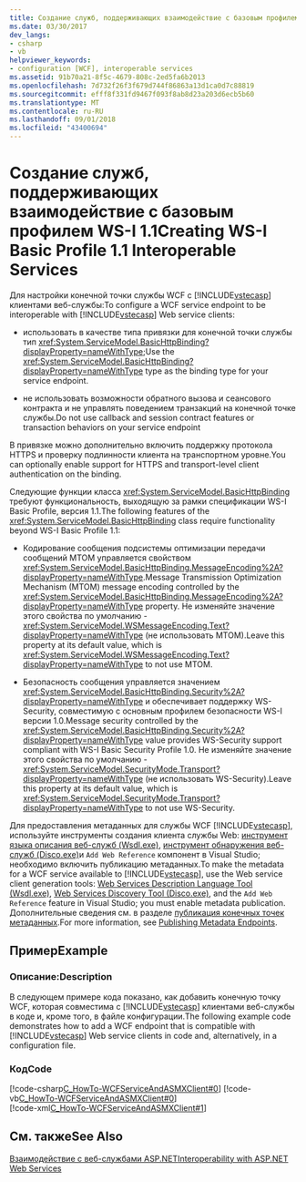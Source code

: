 ```yaml
---
title: Создание служб, поддерживающих взаимодействие с базовым профилем WS-I 1.1
ms.date: 03/30/2017
dev_langs:
- csharp
- vb
helpviewer_keywords:
- configuration [WCF], interoperable services
ms.assetid: 91b70a21-8f5c-4679-808c-2ed5fa6b2013
ms.openlocfilehash: 7d732f26f3f679d744f86863a13d1ca0d7c88819
ms.sourcegitcommit: efff8f331fd9467f093f8ab8d23a203d6ecb5b60
ms.translationtype: MT
ms.contentlocale: ru-RU
ms.lasthandoff: 09/01/2018
ms.locfileid: "43400694"
---
```

# <a name="creating-ws-i-basic-profile-11-interoperable-services"></a><span data-ttu-id="40db5-102">Создание служб, поддерживающих взаимодействие с базовым профилем WS-I 1.1</span><span class="sxs-lookup"><span data-stu-id="40db5-102">Creating WS-I Basic Profile 1.1 Interoperable Services</span></span>
<span data-ttu-id="40db5-103">Для настройки конечной точки службы WCF с [!INCLUDE[vstecasp](../../../includes/vstecasp-md.md)] клиентами веб-службы:</span><span class="sxs-lookup"><span data-stu-id="40db5-103">To configure a WCF service endpoint to be interoperable with [!INCLUDE[vstecasp](../../../includes/vstecasp-md.md)] Web service clients:</span></span>  
  
-   <span data-ttu-id="40db5-104">использовать в качестве типа привязки для конечной точки службы тип <xref:System.ServiceModel.BasicHttpBinding?displayProperty=nameWithType>;</span><span class="sxs-lookup"><span data-stu-id="40db5-104">Use the <xref:System.ServiceModel.BasicHttpBinding?displayProperty=nameWithType> type as the binding type for your service endpoint.</span></span>  
  
-   <span data-ttu-id="40db5-105">не использовать возможности обратного вызова и сеансового контракта и не управлять поведением транзакций на конечной точке службы.</span><span class="sxs-lookup"><span data-stu-id="40db5-105">Do not use callback and session contract features or transaction behaviors on your service endpoint</span></span>  
  
 <span data-ttu-id="40db5-106">В привязке можно дополнительно включить поддержку протокола HTTPS и проверку подлинности клиента на транспортном уровне.</span><span class="sxs-lookup"><span data-stu-id="40db5-106">You can optionally enable support for HTTPS and transport-level client authentication on the binding.</span></span>  
  
 <span data-ttu-id="40db5-107">Следующие функции класса <xref:System.ServiceModel.BasicHttpBinding> требуют функциональность, выходящую за рамки спецификации WS-I Basic Profile, версия 1.1.</span><span class="sxs-lookup"><span data-stu-id="40db5-107">The following features of the <xref:System.ServiceModel.BasicHttpBinding> class require functionality beyond WS-I Basic Profile 1.1:</span></span>  
  
-   <span data-ttu-id="40db5-108">Кодирование сообщения подсистемы оптимизации передачи сообщений MTOM управляется свойством <xref:System.ServiceModel.BasicHttpBinding.MessageEncoding%2A?displayProperty=nameWithType>.</span><span class="sxs-lookup"><span data-stu-id="40db5-108">Message Transmission Optimization Mechanism (MTOM) message encoding controlled by the <xref:System.ServiceModel.BasicHttpBinding.MessageEncoding%2A?displayProperty=nameWithType> property.</span></span> <span data-ttu-id="40db5-109">Не изменяйте значение этого свойства по умолчанию - <xref:System.ServiceModel.WSMessageEncoding.Text?displayProperty=nameWithType> (не использовать MTOM).</span><span class="sxs-lookup"><span data-stu-id="40db5-109">Leave  this property at its default value, which is <xref:System.ServiceModel.WSMessageEncoding.Text?displayProperty=nameWithType> to not use MTOM.</span></span>  
  
-   <span data-ttu-id="40db5-110">Безопасность сообщения управляется значением <xref:System.ServiceModel.BasicHttpBinding.Security%2A?displayProperty=nameWithType> и обеспечивает поддержку WS-Security, совместимую с основным профилем безопасности WS-I версии 1.0.</span><span class="sxs-lookup"><span data-stu-id="40db5-110">Message security controlled by the <xref:System.ServiceModel.BasicHttpBinding.Security%2A?displayProperty=nameWithType> value provides WS-Security support compliant with WS-I Basic Security Profile 1.0.</span></span> <span data-ttu-id="40db5-111">Не изменяйте значение этого свойства по умолчанию - <xref:System.ServiceModel.SecurityMode.Transport?displayProperty=nameWithType> (не использовать WS-Security).</span><span class="sxs-lookup"><span data-stu-id="40db5-111">Leave this property at its default value, which is <xref:System.ServiceModel.SecurityMode.Transport?displayProperty=nameWithType> to not use WS-Security.</span></span>  
  
 <span data-ttu-id="40db5-112">Для предоставления метаданных для службы WCF [!INCLUDE[vstecasp](../../../includes/vstecasp-md.md)], используйте инструменты создания клиента службы Web: [инструмент языка описания веб-служб (Wsdl.exe)](https://msdn.microsoft.com/library/b9210348-8bc2-4367-8c91-d1a04b403e88), [инструмент обнаружения веб-служб (Disco.exe)](https://msdn.microsoft.com/library/acd88078-c581-42bc-94ca-6633e2851979)и `Add Web Reference` компонент в Visual Studio; необходимо включить публикацию метаданных.</span><span class="sxs-lookup"><span data-stu-id="40db5-112">To make the metadata for a WCF service available to [!INCLUDE[vstecasp](../../../includes/vstecasp-md.md)], use the Web service client generation tools: [Web Services Description Language Tool (Wsdl.exe)](https://msdn.microsoft.com/library/b9210348-8bc2-4367-8c91-d1a04b403e88), [Web Services Discovery Tool (Disco.exe)](https://msdn.microsoft.com/library/acd88078-c581-42bc-94ca-6633e2851979), and the `Add Web Reference` feature in Visual Studio; you must enable metadata publication.</span></span> <span data-ttu-id="40db5-113">Дополнительные сведения см. в разделе [публикация конечных точек метаданных](../../../docs/framework/wcf/publishing-metadata-endpoints.md).</span><span class="sxs-lookup"><span data-stu-id="40db5-113">For more information, see [Publishing Metadata Endpoints](../../../docs/framework/wcf/publishing-metadata-endpoints.md).</span></span>  
  
## <a name="example"></a><span data-ttu-id="40db5-114">Пример</span><span class="sxs-lookup"><span data-stu-id="40db5-114">Example</span></span>  
  
### <a name="description"></a><span data-ttu-id="40db5-115">Описание:</span><span class="sxs-lookup"><span data-stu-id="40db5-115">Description</span></span>  
 <span data-ttu-id="40db5-116">В следующем примере кода показано, как добавить конечную точку WCF, которая совместима с [!INCLUDE[vstecasp](../../../includes/vstecasp-md.md)] клиентами веб-службы в коде и, кроме того, в файле конфигурации.</span><span class="sxs-lookup"><span data-stu-id="40db5-116">The following example code demonstrates how to add a WCF endpoint that is compatible with [!INCLUDE[vstecasp](../../../includes/vstecasp-md.md)] Web service clients in code and, alternatively, in a configuration file.</span></span>  
  
### <a name="code"></a><span data-ttu-id="40db5-117">Код</span><span class="sxs-lookup"><span data-stu-id="40db5-117">Code</span></span>  
 [!code-csharp[C_HowTo-WCFServiceAndASMXClient#0](../../../samples/snippets/csharp/VS_Snippets_CFX/c_howto-wcfserviceandasmxclient/cs/program.cs#0)]
 [!code-vb[C_HowTo-WCFServiceAndASMXClient#0](../../../samples/snippets/visualbasic/VS_Snippets_CFX/c_howto-wcfserviceandasmxclient/vb/program.vb#0)]  
 [!code-xml[C_HowTo-WCFServiceAndASMXClient#1](../../../samples/snippets/csharp/VS_Snippets_CFX/c_howto-wcfserviceandasmxclient/common/app.config#1)]  
  
## <a name="see-also"></a><span data-ttu-id="40db5-118">См. также</span><span class="sxs-lookup"><span data-stu-id="40db5-118">See Also</span></span>  
 [<span data-ttu-id="40db5-119">Взаимодействие с веб-службами ASP.NET</span><span class="sxs-lookup"><span data-stu-id="40db5-119">Interoperability with ASP.NET Web Services</span></span>](../../../docs/framework/wcf/feature-details/interop-with-aspnet-web-services.md)
